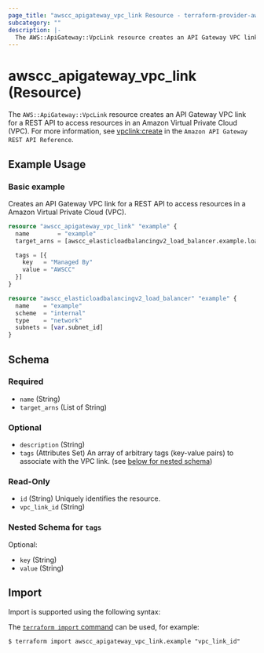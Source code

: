 ```yaml
---
page_title: "awscc_apigateway_vpc_link Resource - terraform-provider-awscc"
subcategory: ""
description: |-
  The AWS::ApiGateway::VpcLink resource creates an API Gateway VPC link for a REST API to access resources in an Amazon Virtual Private Cloud (VPC). For more information, see vpclink:create https://docs.aws.amazon.com/apigateway/latest/api/API_CreateVpcLink.html in the Amazon API Gateway REST API Reference.
---
```


# awscc_apigateway_vpc_link (Resource)

The ``AWS::ApiGateway::VpcLink`` resource creates an API Gateway VPC link for a REST API to access resources in an Amazon Virtual Private Cloud (VPC). For more information, see [vpclink:create](https://docs.aws.amazon.com/apigateway/latest/api/API_CreateVpcLink.html) in the ``Amazon API Gateway REST API Reference``.

## Example Usage

### Basic example
Creates an API Gateway VPC link for a REST API to access resources in a Amazon Virtual Private Cloud (VPC).
```terraform
resource "awscc_apigateway_vpc_link" "example" {
  name        = "example"
  target_arns = [awscc_elasticloadbalancingv2_load_balancer.example.load_balancer_arn]

  tags = [{
    key   = "Managed By"
    value = "AWSCC"
  }]
}

resource "awscc_elasticloadbalancingv2_load_balancer" "example" {
  name    = "example"
  scheme  = "internal"
  type    = "network"
  subnets = [var.subnet_id]
}
```

<!-- schema generated by tfplugindocs -->
## Schema

### Required

- `name` (String)
- `target_arns` (List of String)

### Optional

- `description` (String)
- `tags` (Attributes Set) An array of arbitrary tags (key-value pairs) to associate with the VPC link. (see [below for nested schema](#nestedatt--tags))

### Read-Only

- `id` (String) Uniquely identifies the resource.
- `vpc_link_id` (String)

<a id="nestedatt--tags"></a>
### Nested Schema for `tags`

Optional:

- `key` (String)
- `value` (String)

## Import

Import is supported using the following syntax:

The [`terraform import` command](https://developer.hashicorp.com/terraform/cli/commands/import) can be used, for example:

```shell
$ terraform import awscc_apigateway_vpc_link.example "vpc_link_id"
```
